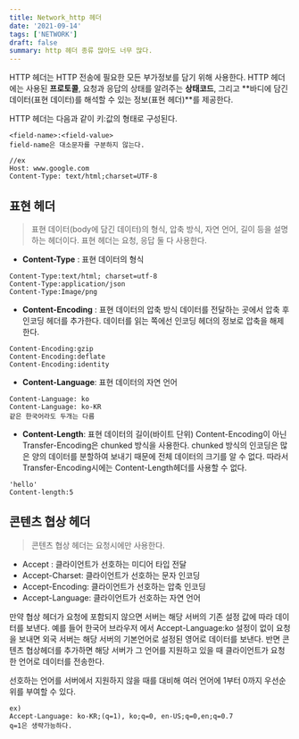 ```yaml
---
title: Network_http 헤더
date: '2021-09-14'
tags: ['NETWORK']
draft: false
summary: http 헤더 종류 많아도 너무 많다.
---
```


HTTP 헤더는 HTTP 전송에 필요한 모든 부가정보를 담기 위해 사용한다. HTTP 헤더에는 사용된 **프로토콜**, 요청과 응답의 상태를 알려주는 **상태코드**, 그리고 **바디에 담긴 데이터(표현 데이터)를 해석할 수 있는 정보(표현 헤더)**를 제공한다.

HTTP 헤더는 다음과 같이 키:값의 형태로 구성된다.

```
<field-name>:<field-value>
field-name은 대소문자를 구분하지 않는다.

//ex
Host: www.google.com
Content-Type: text/html;charset=UTF-8
```

## 표현 헤더

> 표현 데이터(body에 담긴 데이터)의 형식, 압축 방식, 자연 언어, 길이 등을 설명하는 헤더이다. 표현 헤더는 요청, 응답 둘 다 사용한다.

- <b>Content-Type</b> : 표현 데이터의 형식

```
Content-Type:text/html; charset=utf-8
Content-Type:application/json
Content-Type:Image/png
```

- <b>Content-Encoding</b> : 표현 데이터의 압축 방식
  데이터를 전달하는 곳에서 압축 후 인코딩 헤더를 추가한다. 데이터를 읽는 쪽에선 인코딩 헤더의 정보로 압축을 해제한다.

```
Content-Encoding:gzip
Content-Encoding:deflate
Content-Encoding:identity
```

- <b>Content-Language</b>: 표현 데이터의 자연 언어

```
Content-Language: ko
Content-Language: ko-KR
같은 한국어라도 두개는 다름
```

- <b>Content-Length</b>: 표현 데이터의 길이(바이트 단위)
  Content-Encoding이 아닌 Transfer-Encoding은 chunked 방식을 사용한다. chunked 방식의 인코딩은 많은 양의 데이터를 분할하여 보내기 때문에 전체 데이터의 크기를 알 수 없다. 따라서 Transfer-Encoding시에는 Content-Length헤더를 사용할 수 없다.

```
'hello'
Content-length:5
```

## 콘텐츠 협상 헤더

> 콘텐츠 협상 헤더는 요청시에만 사용한다.

- Accept : 클라이언트가 선호하는 미디어 타입 전달
- Accept-Charset: 클라이언트가 선호하는 문자 인코딩
- Accept-Encoding: 클라이언트가 선호하는 압축 인코딩
- Accept-Language: 클라이언트가 선호하는 자연 언어

만약 협상 헤더가 요청에 포함되지 않으면 서버는 해당 서버의 기존 설정 값에 따라 데이터를 보낸다. 예를 들어 한국어 브라우저 에서 Accept-Language:ko 설정이 없이 요청을 보내면 외국 서버는 해당 서버의 기본언어로 설정된 영어로 데이터를 보낸다. 반면 콘텐츠 협상헤더를 추가하면 해당 서버가 그 언어를 지원하고 있을 때 클라이언트가 요청한 언어로 데이터를 전송한다.

선호하는 언어를 서버에서 지원하지 않을 때를 대비해 여러 언어에 1부터 0까지 우선순위를 부여할 수 있다.

```
ex)
Accept-Language: ko-KR;(q=1), ko;q=0, en-US;q=0,en;q=0.7
q=1은 생략가능하다.
```

